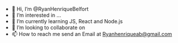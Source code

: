- 👋 Hi, I’m @RyanHenriqueBelfort
- 👀 I’m interested in ... 
- 🌱 I’m currently learning JS, React and Node.js
- 💞️ I’m looking to collaborate on 
- 📫 How to reach me send an Email at Ryanhenriqueab@gmail.com

<!---
RyanHenriqueBelfort/RyanHenriqueBelfort is a ✨ special ✨ repository because its `README.md` (this file) appears on your GitHub profile.
You can click the Preview link to take a look at your changes.
--->
